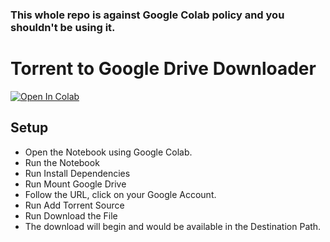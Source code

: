 ### ﻿This whole repo is against Google Colab policy and you shouldn't be using it.

# Torrent to Google Drive Downloader

[![Open In Colab](https://colab.research.google.com/assets/colab-badge.svg)](https://colab.research.google.com/github/0xc3nt4ur10n/TorrentToGDrive/blob/main/TorrentToGDrive.ipynb)

## Setup 

 - Open the Notebook using Google Colab.
 - Run the Notebook
 - Run Install Dependencies
 - Run Mount Google Drive
 - Follow the URL, click on your Google Account.
 - Run Add Torrent Source
 - Run Download the File
 - The download will begin and would be available in the Destination Path.
